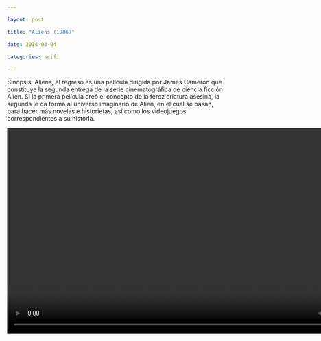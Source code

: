 ```yaml
---

layout: post

title: "Aliens (1986)"

date: 2014-03-04

categories: scifi

---
```


Sinopsis: Aliens, el regreso es una película dirigida por James Cameron que constituye la segunda entrega de la serie cinematográfica de ciencia ficción Alien. Si la primera película 
creó el concepto de la feroz criatura asesina, la segunda le da forma al universo imaginario de Alien, en el cual se basan, para hacer más novelas e historietas, así como los 
videojuegos correspondientes a su historia.

<div class="text-center">

<video class="center" id="player1" width="854" height="480">

    <source src="/media/scifi/aliens/aliens.mp4" type="video/mp4" title="mp4">

    <track kind="subtitles" src="/media/scifi/alien/aliens.srt" srclang="es" />
</video>

</div>
